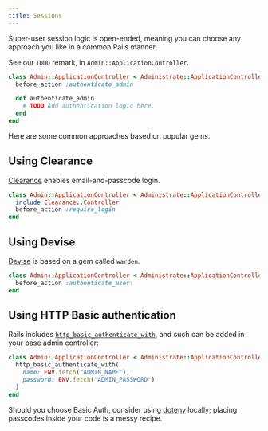 ```yaml
---
title: Sessions
---
```


Super-user session logic is open-ended,
meaning you can choose any approach you like
in a common Rails manner.

See our `TODO` remark, in `Admin::ApplicationController`.

```ruby
class Admin::ApplicationController < Administrate::ApplicationController
  before_action :authenticate_admin

  def authenticate_admin
    # TODO Add authentication logic here.
  end
end
```

Here are some common approaches based on popular gems.

## Using Clearance

[Clearance][clearance] enables email-and-passcode login.

```ruby
class Admin::ApplicationController < Administrate::ApplicationController
  include Clearance::Controller
  before_action :require_login
end
```

## Using Devise

[Devise][devise] is based on a gem called `warden`.

```ruby
class Admin::ApplicationController < Administrate::ApplicationController
  before_action :authenticate_user!
end
```

## Using HTTP Basic authentication

Rails includes [`http_basic_authenticate_with`][rails-http-basic-auth],
and such can be added in your base admin controller:

```ruby
class Admin::ApplicationController < Administrate::ApplicationController
  http_basic_authenticate_with(
    name: ENV.fetch("ADMIN_NAME"),
    password: ENV.fetch("ADMIN_PASSWORD")
  )
end
```

Should you choose Basic Auth,
consider using [dotenv][dotenv] locally;
placing passcodes inside your code is a messy recipe.

[clearance]: https://github.com/thoughtbot/clearance
[devise]: https://github.com/plataformatec/devise
[rails-http-basic-auth]: http://api.rubyonrails.org/classes/ActionController/HttpAuthentication/Basic.html
[dotenv]: https://github.com/bkeepers/dotenv
